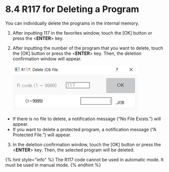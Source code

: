 ﻿# 8.4 R117 for Deleting a Program

You can individually delete the programs in the internal memory.

1.	After inputting 117 in the favorites window, touch the \[OK\] button or press the <<b>ENTER</b>> key.

2.	After inputting the number of the program that you want to delete, touch the \[OK\] button or press the <<b>ENTER</b>> key. Then, the deletion confirmation window will appear.

    ![](../_assets/tp630/pop-rcode-117_eng.png)

* If there is no file to delete, a notification message \(“No File Exists.”\) will appear. 
* If you want to delete a protected program, a notification message \(“A Protected File.”\) will appear.

3.	In the deletion confirmation window, touch the \[OK\] button or press the <<b>ENTER</b>> key. Then, the selected program will be deleted.

{% hint style="info" %}
The R117 code cannot be used in automatic mode. It must be used in manual mode.
{% endhint %}

